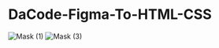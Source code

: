 # DaCode-Figma-To-HTML-CSS

![Mask (1)](https://user-images.githubusercontent.com/97539653/167464239-a3482532-97d7-4436-a5ee-42dbf3ec0ed6.png)
![Mask (3)](https://user-images.githubusercontent.com/97539653/167464258-26ef5a60-c7a8-4024-8f28-948b32326320.png)


